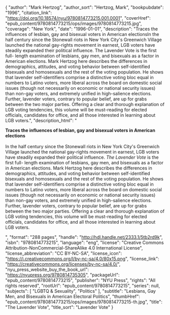{
  "author": "Mark Hertzog",
  "author_sort": "Hertzog, Mark",
  "bookpubdate": "1996",
  "citation_link": "https://doi.org/10.18574/nyu/9780814773215.001.0001",
  "coverHref": "epub_content/9780814773215/ops/images/9780814773215.jpg",
  "coverage": "New York",
  "date": "1996-01-01",
  "description": "Traces the influences of lesbian, gay and bisexual voters in American electionsIn the half century since the Stonewall riots in New York City's Greenwich Village launched the national gay-rights movement in earnest, LGB voters have steadily expanded their political influence. The Lavender Vote is the first full- length examination of lesbians, gay men, and bisexuals as a factor in American elections. Mark Hertzog here describes the differences in demographics, attitudes, and voting behavior between self-identified bisexuals and homosexuals and the rest of the voting population. He shows that lavender self-identifiers comprise a distinctive voting bloc equal in numbers to Latino voters, more liberal across the board on domestic social issues (though not necessarily on economic or national security issues) than non-gay voters, and extremely unified in high-salience elections. Further, lavender voters, contrary to popular belief, are up for grabs between the two major parties. Offering a clear and thorough explanation of LGB voting tendencies, this volume will be must-reading for elected officials, candidates for office, and all those interested in learning about LGB voters.",
  "description_html": "<p><b>Traces the influences of lesbian, gay and bisexual voters in American elections</b><br><br>In the half century since the Stonewall riots in New York City's Greenwich Village launched the national gay-rights movement in earnest, LGB voters have steadily expanded their political influence. <i>The Lavender Vote</i> is the first full- length examination of lesbians, gay men, and bisexuals as a factor in American elections. Mark Hertzog here describes the differences in demographics, attitudes, and voting behavior between self-identified bisexuals and homosexuals and the rest of the voting population. He shows that lavender self-identifiers comprise a distinctive voting bloc equal in numbers to Latino voters, more liberal across the board on domestic social issues (though not necessarily on economic or national security issues) than non-gay voters, and extremely unified in high-salience elections. Further, lavender voters, contrary to popular belief, are up for grabs between the two major parties. Offering a clear and thorough explanation of LGB voting tendencies, this volume will be must-reading for elected officials, candidates for office, and all those interested in learning about LGB voters.</p>",
  "format": "288 pages",
  "handle": "http://hdl.handle.net/2333.1/5tb2rd9k",
  "isbn": "9780814773215",
  "language": "eng",
  "license": "Creative Commons Attribution-NonCommercial-ShareAlike 4.0 International License",
  "license_abbreviation": "CC BY-NC-SA",
  "license_icon": "https://i.creativecommons.org/l/by-nc-sa/4.0/80x15.png",
  "license_link": "https://creativecommons.org/licenses/by-nc-sa/4.0/",
  "nyu_press_website_buy_the_book_url": "https://nyupress.org/9780814735305",
  "packageUrl": "epub_content/9780814773215",
  "publisher": "NYU Press",
  "rights": "All rights reserved",
  "rootUrl": "epub_content/9780814773215",
  "series": null,
  "subjects": [
    "LGBTQ & Sexuality",
    "Politics"
  ],
  "subtitle": "Lesbians, Gay Men, and Bisexuals in American Electoral Politics",
  "thumbHref": "epub_content/9780814773215/ops/images/9780814773215-th.jpg",
  "title": "The Lavender Vote",
  "title_sort": "Lavender Vote"
}
